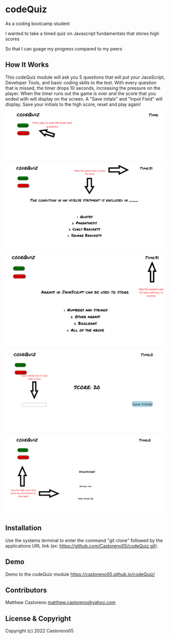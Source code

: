 # codeQuiz

As a coding bootcamp student

I wanted to take a timed quiz on Javascript fundamentals that stores high scores

So that I can guage my progress compared to my peers

## How It Works

This codeQuiz module will ask you 5 questions that will put your JavaScript, Developer Tools, and basic coding skills to the test. With every question that is missed, the timer drops 10 seconds, increasing the pressure on the player. When the timer runs out the game is over and the score that you ended with will display on the screen. A "Save initals" and "Input Field" will display. Save your initials to the high score, reset and play again!

![codeQuiz](./Images/Start%20Game.png)

![codeQuiz](./Images/Questions%26Timer.png)

![codeQuiz](./Images/TimeDrop.png)

![codeQuiz](./Images/Initials%20.png)

![codeQuiz](./Images/End%20Game.png)

## Installation 

Use the systems terminal to enter the command "git clone" followed by the applications URL link (ex: https://github.com/Castoreno05/codeQuiz.git).

## Demo

Demo to the codeQuiz module https://castoreno05.github.io/codeQuiz/

## Contributors

Matthew Castoreno <matthew.castoreno@yahoo.com>

## License & Copyright

Copyright (c) 2022 Castoreno05

